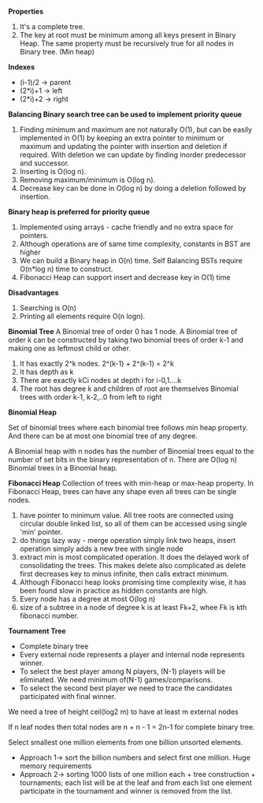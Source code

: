 **Properties**
1. It's a complete tree.
2. The key at root must be minimum among all keys present in Binary Heap. The same property must be recursively true for
all nodes in Binary tree. (Min heap)

**Indexes**
* (i-1)/2 -> parent
* (2*i)+1 -> left
* (2*i)+2 -> right

**Balancing Binary search tree can be used to implement priority queue**
1. Finding minimum and maximum are not naturally O(1), but can be easily implemented in O(1) by keeping an extra pointer
to minimum or maximum and updating the pointer with insertion and deletion if required. With deletion we can update by
finding inorder predecessor and successor.
2. Inserting is O(log n).
3. Removing maximum/minimum is O(log n).
4. Decrease key can be done in O(log n) by doing a deletion followed by insertion.

**Binary heap is preferred for priority queue**
1. Implemented using arrays - cache friendly and no extra space for pointers.
2. Although operations are of same time complexity, constants in BST are higher
2. We can build a Binary heap in O(n) time. Self Balancing BSTs require O(n*log n) time to construct.
3. Fibonacci Heap can support insert and decrease key in O(1) time

**Disadvantages**
1. Searching is O(n)
2. Printing all elements require O(n logn).

**Binomial Tree** 
A Binomial tree of order 0 has 1 node. A Binomial tree of order k can be constructed by taking two binomial trees of 
order k-1 and making one as leftmost child or other.
1. It has exactly 2^k nodes. 2^(k-1) + 2^(k-1) = 2^k
2. It has depth as k
3. There are exactly kCi nodes at depth i for i-0,1....k
4. The root has degree k and children of root are themselves Binomial trees with order k-1, k-2,..0 from left to right

**Binomial Heap**

Set of binomial trees where each binomial tree follows min heap property. And there can be at most one binomial tree of 
any degree.

A Binomial heap with n nodes has the number of Binomial trees equal to the number of set bits in the binary representation 
of n. There are O(log n) Binomial trees in a Binomial heap.

**Fibonacci Heap** 
Collection of trees with min-heap or max-heap property. In Fibonacci Heap, trees can have any shape even all trees can be
single nodes. 
1. have pointer to minimum value. All tree roots are connected using circular double linked list, so all of them can be
accessed using single 'min' pointer.
2. do things lazy way - merge operation simply link two heaps, insert operation simply adds a new tree with single node
3. extract min is most complicated operation. It does the delayed work of consolidating the trees. This makes delete also
complicated as delete first decreases key to minus infinite, then calls extract minimum.
4. Although Fibonacci heap looks promising time complexity wise, it has been found slow in practice as hidden constants
are high.
4. Every node has a degree at most O(log n)
5. size of a subtree in a node of degree k is at least Fk+2, whee Fk is kth fibonacci number.

**Tournament Tree**
* Complete binary tree
* Every external node represents a player and internal node represents winner.
* To select the best player among N players, (N-1) players will be eliminated. We need minimum of(N-1) games/comparisons.
* To select the second best player we need to trace the candidates participated with final winner.

We need a tree of height ceil(log2 m) to have at least m external nodes

If n leaf nodes then total nodes are n + n - 1 = 2n-1 for complete binary tree.

Select smallest one million elements from one billion unsorted elements.
* Approach 1-> sort the billion numbers and select first one million. Huge memory requirements 
* Approach 2-> sorting 1000 lists of one million each + tree construction + tournaments; each list will be at the leaf and
from each list one element participate in the tournament and winner is removed from the list.
